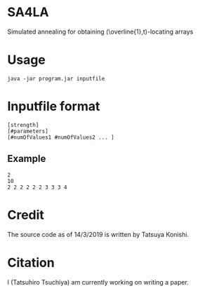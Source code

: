 # SA4LA
Simulated annealing for obtaining (\overline{1},t)-locating arrays

# Usage 
`java -jar program.jar inputfile`

# Inputfile format
    [strength]
    [#parameters]
    [#numOfValues1 #numOfValues2 ... ]
## Example
    2
    10
    2 2 2 2 2 2 3 3 3 4

# Credit
The source code as of 14/3/2019 is written by Tatsuya Konishi.

# Citation
I (Tatsuhiro Tsuchiya) am currently working on writing a paper. 
